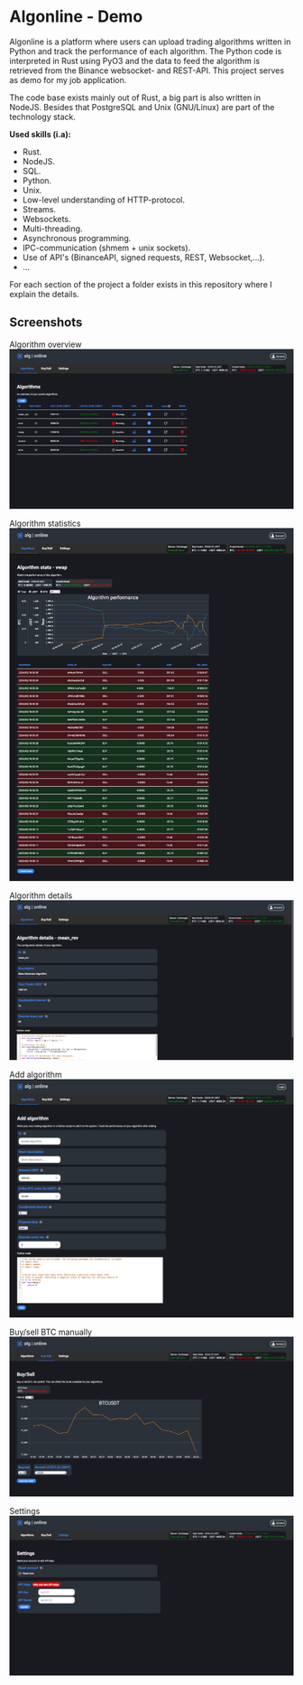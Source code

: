 # Algonline - Demo
Algonline is a platform where users can upload trading algorithms written in Python and track the performance of each algorithm. The Python code is interpreted in Rust using PyO3 and the data to feed the algorithm is retrieved from the Binance websocket- and REST-API. This project serves as demo for my job application.

The code base exists mainly out of Rust, a big part is also written in NodeJS. Besides that PostgreSQL and Unix (GNU/Linux) are part of the technology stack.

**Used skills (i.a):**
- Rust.
- NodeJS.
- SQL.
- Python.
- Unix.
- Low-level understanding of HTTP-protocol.
- Streams.
- Websockets.
- Multi-threading.
- Asynchronous programming.
- IPC-communication (shmem + unix sockets).
- Use of API's (BinanceAPI, signed requests, REST, Websocket,...).
- ...

For each section of the project a folder exists in this repository where I explain the details.

## Screenshots
Algorithm overview
![Algorithm overview](screenshots/algorithm-overview.png)

Algorithm statistics
![Algorithm stats](screenshots/algorithm-stats.png)

Algorithm details
![Algorithm details](screenshots/algorithm-details.png)

Add algorithm
![Add algorithm](screenshots/add-algorithm.png)

Buy/sell BTC manually
![BTC order](screenshots/order-btc.png)

Settings
![Settings](screenshots/settings.png)
